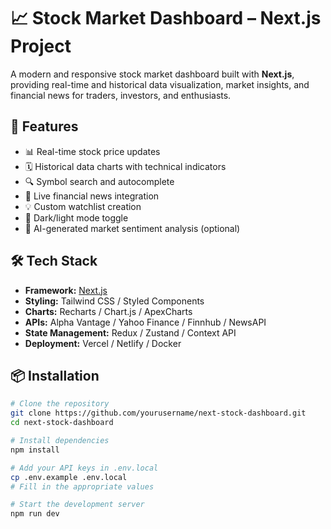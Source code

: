 # 📈 Stock Market Dashboard – Next.js Project

A modern and responsive stock market dashboard built with **Next.js**, providing real-time and historical data visualization, market insights, and financial news for traders, investors, and enthusiasts.

## 🚀 Features

- 📊 Real-time stock price updates
- 🗓️ Historical data charts with technical indicators
- 🔍 Symbol search and autocomplete
- 📰 Live financial news integration
- 💡 Custom watchlist creation
- 🌙 Dark/light mode toggle
- 🧠 AI-generated market sentiment analysis (optional)

## 🛠️ Tech Stack

- **Framework:** [Next.js](https://nextjs.org/)
- **Styling:** Tailwind CSS / Styled Components
- **Charts:** Recharts / Chart.js / ApexCharts
- **APIs:** Alpha Vantage / Yahoo Finance / Finnhub / NewsAPI
- **State Management:** Redux / Zustand / Context API
- **Deployment:** Vercel / Netlify / Docker

## 📦 Installation

```bash
# Clone the repository
git clone https://github.com/yourusername/next-stock-dashboard.git
cd next-stock-dashboard

# Install dependencies
npm install

# Add your API keys in .env.local
cp .env.example .env.local
# Fill in the appropriate values

# Start the development server
npm run dev
